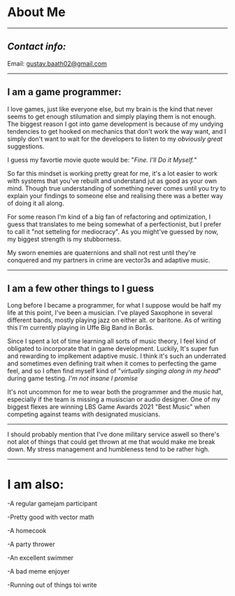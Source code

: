 # About Me
---
## *Contact info:*

Email: gustav.baath02@gmail.com

---

## I am a game programmer:

I love games, just like everyone else, but my brain is the kind that never seems to get enough stilumation and simply playing them is not enough.
The biggest reason I got into game development is because of my undying tendencies to get hooked on mechanics that don't work the way want,
and I simply don't want to wait for the developers to listen to my *obviously great* suggestions.

I guess my favortie movie quote would be:
"*Fine. I'll Do it Myself.*"


So far this mindset is working pretty great for me, it's a lot easier to work with systems that you've rebuilt and understand jut as good as your own mind.
Though true understanding of something never comes until you try to explain your findings to someone else and realising there was a better way of doing it all along.

For some reason I'm kind of a big fan of refactoring and optimization, I guess that translates to me being somewhat of a perfectionist, but I prefer to call it "not setteling for mediocracy".
As you might've guessed by now, my biggest strength is my stubborness.



My sworn enemies are quaternions and shall not rest until they're conquered and my partners in crime are vector3s and adaptive music.


---

## I am a few other things to I guess

Long before I became a programmer, for what I suppose would be half my life at this point, I've been a musician.
I've played Saxophone in several different bands, mostly playing jazz on either alt. or baritone. As of writing this I'm currently playing in Uffe Big Band in Borås.

Since I spent a lot of time learning all sorts of music theory, I feel kind of obligated to incorporate that in game development.
Luckily, It's super fun and rewarding to implkement adaptive music. 
I think it's such an underrated and sometimes even defining trait when it comes to perfecting the game feel, and so I often find myself kind of "*virtually singing along in my head*" during game testing.
*I'm not insane I promise*

It's not uncommon for me to wear both the programmer and the music hat, especially if the team is missing a musiscian or audio designer.
One of my biggest flexes are winning LBS Game Awards 2021 "Best Music" when competing against teams with designated musicians.

----

I should probably mention that I've done military service aswell so there's not alot of things that could get thrown at me that would make me break down.
My stress management and humbleness tend to be rather high.

----

# I am also:

-A regular gamejam participant

-Pretty good with vector math

-A homecook

-A party thrower

-An excellent swimmer

-A bad meme enjoyer

-Running out of things toi write
